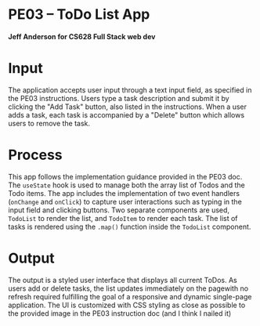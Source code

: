 # PE03 – ToDo List App
#### Jeff Anderson for CS628 Full Stack web dev

# Input

The application accepts user input through a text input field, as specified in the PE03 instructions. Users type a task description and submit it by clicking the "Add Task" button, also listed in the instructions. When a user adds a task, each task is accompanied by a "Delete" button which allows users to remove the task.

# Process

This app follows the implementation guidance provided in the PE03 doc. The `useState` hook is used to manage both the array list of Todos and the Todo items. The app includes the implementation of two event handlers (`onChange` and `onClick`) to capture user interactions such as typing in the input field and clicking buttons. Two separate components are used,  `TodoList` to render the list, and `TodoItem` to render each task. The list of tasks is rendered using the `.map()` function inside the `TodoList` component.

# Output

The output is a styled user interface that displays all current ToDos. As users add or delete tasks, the list updates immediately on the pagewith no refresh required fulfilling the goal of a responsive and dynamic single-page application. The UI is customized with CSS styling as close as possible to the provided image in the PE03 instruction doc (and I think I nailed it)



